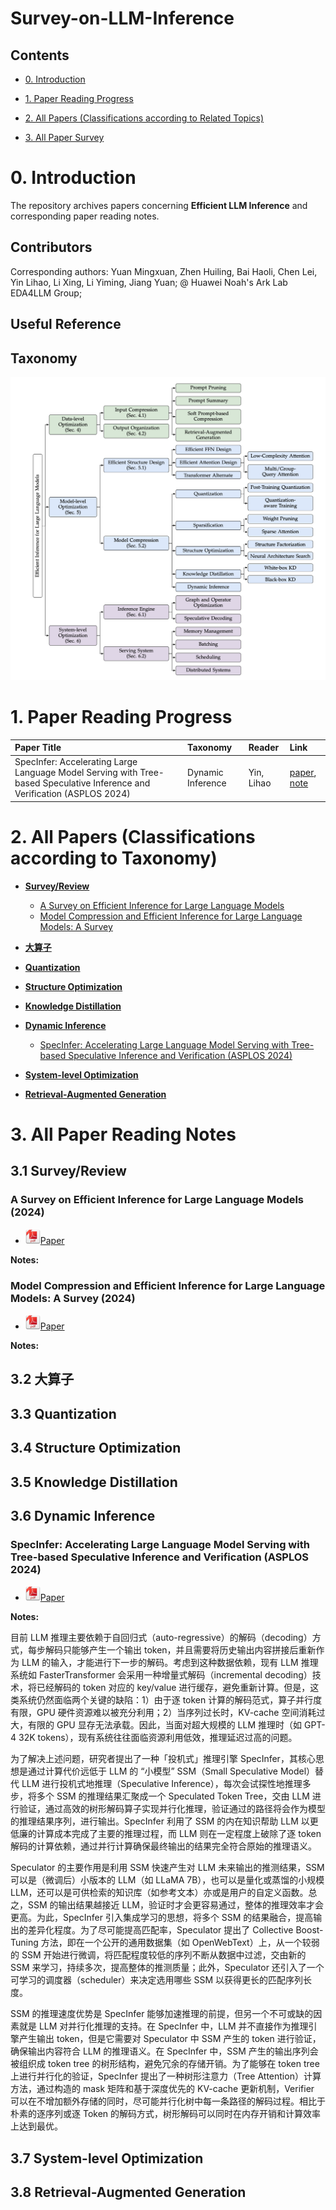 # Survey-on-LLM-Inference

## Contents

- [0. Introduction](#0-Introduction) <br />

- [1. Paper Reading Progress](#1-Paper-Reading-Progress) <br />

- [2. All Papers (Classifications according to Related Topics)](#2-all-papers-classifications-according-to-related-topics) <br />

- [3. All Paper Survey](#3-all-paper-survey) <br />


# 0. Introduction

The repository archives papers concerning **Efficient LLM Inference** and corresponding paper reading notes. 

## Contributors

Corresponding authors: Yuan Mingxuan, Zhen Huiling, Bai Haoli, Chen Lei, Yin Lihao, Li Xing, Li Yiming, Jiang Yuan; @ Huawei Noah's Ark Lab EDA4LLM Group;

## Useful Reference

## Taxonomy

![Taxonomy of Efficient LLM Inference](https://github.com/LihaoYin/Survey-on-LLM-Inference/blob/main/Images/Taxonomy.png)

# 1. Paper Reading Progress

| Paper Title | Taxonomy | Reader | Link |
| :-------------------------------------------------------------| :-------- | :-------- | :--------|
| SpecInfer: Accelerating Large Language Model Serving with Tree-based Speculative Inference and Verification (ASPLOS 2024)| Dynamic Inference | Yin, Lihao | [paper](https://dl.acm.org/doi/abs/10.1145/3620666.3651335), [note](#specinfer-accelerating-large-language-model-serving-with-tree-based-speculative-inference-and-verification-asplos-2024)|


# 2. All Papers (Classifications according to Taxonomy)
- [**Survey/Review**](#31-surveyreview)
    - [A Survey on Efficient Inference for Large Language Models](#a-survey-on-efficient-inference-for-large-language-models-2024)
    - [Model Compression and Efficient Inference for Large Language Models: A Survey](#model-compression-and-efficient-inference-for-large-language-models-a-survey-2024)
  
- [**大算子**](#32-大算子)

- [**Quantization**](#33-quantization)

- [**Structure Optimization**](#34-structure-optimization)

- [**Knowledge Distillation**](#35-knowledge-distillation)

- [**Dynamic Inference**](#36-dynamic-inference)
    - [SpecInfer: Accelerating Large Language Model Serving with Tree-based Speculative Inference and Verification (ASPLOS 2024)](#specinfer-accelerating-large-language-model-serving-with-tree-based-speculative-inference-and-verification-asplos-2024)

- [**System-level Optimization**](#37-system-level-optimization)

- [**Retrieval-Augmented Generation**](#38-retrieval-augmented-generation)


# 3. All Paper Reading Notes

## 3.1 Survey/Review

### A Survey on Efficient Inference for Large Language Models (2024)

* <img src="Images/pdf_24px.png">[Paper](https://arxiv.org/pdf/2404.14294)
  
**Notes:** 

### Model Compression and Efficient Inference for Large Language Models: A Survey (2024)

* <img src="Images/pdf_24px.png">[Paper](https://arxiv.org/pdf/2402.09748)
  
**Notes:**

## 3.2 大算子

## 3.3 Quantization

## 3.4 Structure Optimization

## 3.5 Knowledge Distillation

## 3.6 Dynamic Inference

### SpecInfer: Accelerating Large Language Model Serving with Tree-based Speculative Inference and Verification (ASPLOS 2024)

* <img src="Images/pdf_24px.png">[Paper](https://dl.acm.org/doi/abs/10.1145/3620666.3651335)
  
**Notes:** 

目前 LLM 推理主要依赖于自回归式（auto-regressive）的解码（decoding）方式，每步解码只能够产生一个输出 token，并且需要将历史输出内容拼接后重新作为 LLM 的输入，才能进行下一步的解码。考虑到这种数据依赖，现有 LLM 推理系统如 FasterTransformer 会采用一种增量式解码（incremental decoding）技术，将已经解码的 token 对应的 key/value 进行缓存，避免重新计算。但是，这类系统仍然面临两个关键的缺陷：1）由于逐 token 计算的解码范式，算子并行度有限，GPU 硬件资源难以被充分利用；2）当序列过长时，KV-cache 空间消耗过大，有限的 GPU 显存无法承载。因此，当面对超大规模的 LLM 推理时（如 GPT-4 32K tokens），现有系统往往面临资源利用低效，推理延迟过高的问题。

为了解决上述问题，研究者提出了一种「投机式」推理引擎 SpecInfer，其核心思想是通过计算代价远低于 LLM 的 “小模型” SSM（Small Speculative Model）替代 LLM 进行投机式地推理（Speculative Inference），每次会试探性地推理多步，将多个 SSM 的推理结果汇聚成一个 Speculated Token Tree，交由 LLM 进行验证，通过高效的树形解码算子实现并行化推理，验证通过的路径将会作为模型的推理结果序列，进行输出。SpecInfer 利用了 SSM 的内在知识帮助 LLM 以更低廉的计算成本完成了主要的推理过程，而 LLM 则在一定程度上破除了逐 token 解码的计算依赖，通过并行计算确保最终输出的结果完全符合原始的推理语义。

Speculator 的主要作用是利用 SSM 快速产生对 LLM 未来输出的推测结果，SSM 可以是（微调后）小版本的 LLM（如 LLaMA 7B），也可以是量化或蒸馏的小规模 LLM，还可以是可供检索的知识库（如参考文本）亦或是用户的自定义函数。总之，SSM 的输出结果越接近 LLM，验证时才会更容易通过，整体的推理效率才会更高。为此，SpecInfer 引入集成学习的思想，将多个 SSM 的结果融合，提高输出的差异化程度。为了尽可能提高匹配率，Speculator 提出了 Collective Boost-Tuning 方法，即在一个公开的通用数据集（如 OpenWebText）上，从一个较弱的 SSM 开始进行微调，将匹配程度较低的序列不断从数据中过滤，交由新的 SSM 来学习，持续多次，提高整体的推测质量；此外，Speculator 还引入了一个可学习的调度器（scheduler）来决定选用哪些 SSM 以获得更长的匹配序列长度。

SSM 的推理速度优势是 SpecInfer 能够加速推理的前提，但另一个不可或缺的因素就是 LLM 对并行化推理的支持。在 SpecInfer 中，LLM 并不直接作为推理引擎产生输出 token，但是它需要对 Speculator 中 SSM 产生的 token 进行验证，确保输出内容符合 LLM 的推理语义。在 SpecInfer 中，SSM 产生的输出序列会被组织成 token tree 的树形结构，避免冗余的存储开销。为了能够在 token tree 上进行并行化的验证，SpecInfer 提出了一种树形注意力（Tree Attention）计算方法，通过构造的 mask 矩阵和基于深度优先的 KV-cache 更新机制，Verifier 可以在不增加额外存储的同时，尽可能并行化树中每一条路径的解码过程。相比于朴素的逐序列或逐 Token 的解码方式，树形解码可以同时在内存开销和计算效率上达到最优。

## 3.7 System-level Optimization

## 3.8 Retrieval-Augmented Generation
